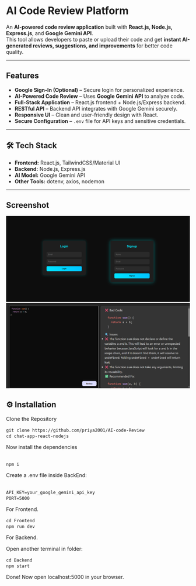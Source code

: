 #  AI Code Review Platform  

An **AI-powered code review application** built with **React.js, Node.js, Express.js**, and **Google Gemini API**.  
This tool allows developers to paste or upload their code and get **instant AI-generated reviews, suggestions, and improvements** for better code quality.  

---

##  Features  
-  **Google Sign-In (Optional)** – Secure login for personalized experience.  
-  **AI-Powered Code Review** – Uses **Google Gemini API** to analyze code.  
-  **Full-Stack Application** – React.js frontend + Node.js/Express backend.  
-  **RESTful API** – Backend API integrates with Google Gemini securely.  
-  **Responsive UI** – Clean and user-friendly design with React.  
-  **Secure Configuration** – `.env` file for API keys and sensitive credentials.  

---

## 🛠 Tech Stack  
- **Frontend:** React.js, TailwindCSS/Material UI  
- **Backend:** Node.js, Express.js  
- **AI Model:** Google Gemini API  
- **Other Tools:** dotenv, axios, nodemon  

---

## Screenshot
![screenshot](./screenshot/loginSignup.png)
![screenshot](./screenshot/image.png)


## ⚙️ Installation  

Clone the Repository  
```shell
git clone https://github.com/priya2001/AI-code-Review
cd chat-app-react-nodejs
```

Now install the dependencies
```shell

npm i
```

Create a .env file inside BackEnd:
```shell

API_KEY=your_google_gemini_api_key
PORT=5000
```


For Frontend.
```shell
cd Frontend
npm run dev
```
For Backend.

Open another terminal in folder:
```shell
cd Backend
npm start
```
Done! 
Now open localhost:5000 in your browser.















